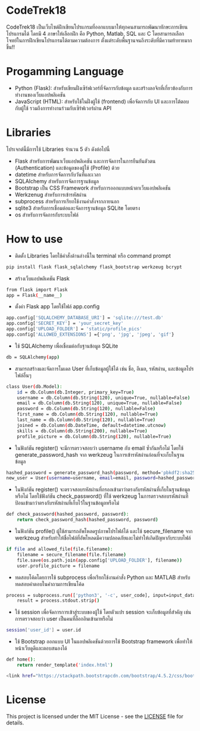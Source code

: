 # CodeTrek18
CodeTrek18 เป็นเว็บไซต์ฝึกเขียนโปรแกรมที่ออกแบบมาให้ทุกคนสามารถพัฒนาทักษะการเขียนโปรแกรมได้ โดยมี 4 ภาษาให้เลือกฝึก คือ Python, Matlab, SQL และ C โดยสามารถเลือกโจทย์ในการฝึกเขียนโปรแกรมได้ตามความต้องการ ตั้งแต่ระดับพื้นฐานจนถึงระดับที่มีความท้าทายมากขึ้น!!
# Progamming Language
- Python (Flask): สำหรับเขียนฝั่งเซิร์ฟเวอร์ที่จัดการกับข้อมูล และสร้างลอจิกที่เกี่ยวข้องกับการทำงานของเว็บแอปพลิเคชัน
- JavaScript (HTML): สำหรับใช้ในฝั่งผู้ใช้ (frontend) เพื่อจัดการกับ UI และการโต้ตอบกับผู้ใช้ รวมถึงการทำงานร่วมกับเซิร์ฟเวอร์ผ่าน API
# Libraries
โปรเจกต์นี้มีการใช้ Libraries จำนวน 5 ตัว ดังต่อไปนี้
- Flask สำหรับการพัฒนาเว็บแอปพลิเคชัน และการจัดการในการยืนยันตัวตน (Authentication) และข้อมูลของผู้ใช้ (Profile) ด้วย
- datetime สำหรับการจัดการกับวันที่และเวลา
- SQLAIchemy สำหรับการจัดการฐานข้อมูล
- Bootstrap เป็น CSS Framework สำหรับการออกแบบหน้าตาเว็บแอปพลิเคชัน
- Werkzenug สำหรับการเข้ารหัสผ่าน
- subprocess สำหรับการเรียกใช้งานคำสั่งจากภายนอก
- sqlite3 สำหรับการเชื่อมต่อและจัดการฐานข้อมูล SQLite โดยตรง
- os สำหรับการจัดการกับระบบไฟล์
# How to use  
- ติดตั้ง Libraries โดยใช้คำสั่งด้านล่างนี้ใน terminal หรือ command prompt
```sh 
pip install flask flask_sqlalchemy flask_bootstrap werkzeug bcrypt
```
- สร้างเว็บแอปพลิเคชัน Flask
```sh 
from flask import Flask
app = Flask(__name__)
```
- ตั้งค่า Flask app โดยใช้ไฟล์ app.config
```sh 
app.config['SQLALCHEMY_DATABASE_URI'] = 'sqlite:///test.db'  
app.config['SECRET_KEY'] = 'your_secret_key'  
app.config['UPLOAD_FOLDER'] = 'static/profile_pics'  
app.config['ALLOWED_EXTENSIONS'] ={'png', 'jpg', 'jpeg', 'gif'} 
```
- ใช้ SQLAlchemy เพื่อเชื่อมต่อกับฐานข้อมูล SQLite
```sh 
db = SQLAlchemy(app)
```
- สามารถสร้างและจัดการโมเดล User ที่เก็บข้อมูลผู้ใช้ได้ เช่น ชื่อ, อีเมล, รหัสผ่าน, และข้อมูลโปรไฟล์อื่นๆ
```sh 
class User(db.Model):
    id = db.Column(db.Integer, primary_key=True)
    username = db.Column(db.String(120), unique=True, nullable=False)
    email = db.Column(db.String(120), unique=True, nullable=False)
    password = db.Column(db.String(120), nullable=False)
    first_name = db.Column(db.String(120), nullable=True)
    last_name = db.Column(db.String(120), nullable=True)
    joined = db.Column(db.DateTime, default=datetime.utcnow)
    skills = db.Column(db.String(200), nullable=True)
    profile_picture = db.Column(db.String(120), nullable=True)
```
- ในฟังก์ชัน register() จะมีการตรวจสอบว่า username กับ email ซ้ำกันหรือไม่ โดยใช้ generate_password_hash จาก werkzeug ในการเข้ารหัสผ่านก่อนที่จะเก็บในฐานข้อมูล
```sh
hashed_password = generate_password_hash(password, method='pbkdf2:sha256')
new_user = User(username=username, email=email, password=hashed_password)
```
- ในฟังก์ชัน register() จะตรวจสอบรหัสผ่านที่กรอกเข้ามาว่าตรงกับรหัสผ่านที่เก็บในฐานข้อมูลหรือไม่ โดยใช้ฟังก์ชัน check_password() ที่ใช้ werkzeug ในการตรวจสอบรหัสผ่านที่ป้อนเข้ามาว่าตรงกับรหัสผ่านที่เก็บไว้ในฐานข้อมูลหรือไม่
```sh
def check_password(hashed_password, password):
    return check_password_hash(hashed_password, password)
```
- ในฟังก์ชัน profile() ผู้ใช้สามารถอัพโหลดรูปภาพโปรไฟล์ได้ และใช้ secure_filename จาก werkzeug สำหรับทำให้ชื่อไฟล์ที่อัพโหลดมีความปลอดภัยและไม่ทำให้เกิดปัญหากับระบบไฟล์
```sh
if file and allowed_file(file.filename):
    filename = secure_filename(file.filename)
    file.save(os.path.join(app.config['UPLOAD_FOLDER'], filename))
    user.profile_picture = filename
```
- ทดสอบโค้ดโดยการใช้ subprocess เพื่อเรียกใช้งานคำสั่ง Python และ MATLAB สำหรับทดสอบคำตอบในคำถามการเขียนโค้ด
```sh
process = subprocess.run(['python3', '-c', user_code], input=input_data, text=True, capture_output=True, timeout=5)
    result = process.stdout.strip()
```
- ใช้ session เพื่อจัดการการเข้าสู่ระบบของผู้ใช้ โดยตัวแปร session จะเก็บข้อมูลที่สำคัญ เช่น การตรวจสอบว่า user เป็นคนที่ล็อกอินเข้ามาหรือไม่
```sh
session['user_id'] = user.id
```
- ใช้ Bootstrap ออกแบบ UI ในแอปพลิเคชันด้วยการใช้ Bootstrap framework เพื่อทำให้หน้าเว็บดูดีและตอบสนองได้
```sh
def home():
    return render_template('index.html')
```
```sh
<link href="https://stackpath.bootstrapcdn.com/bootstrap/4.5.2/css/bootstrap.min.css" rel="stylesheet">
```
# License
This project is licensed under the MIT License - see the [LICENSE](LICENSE.md) file for details.
